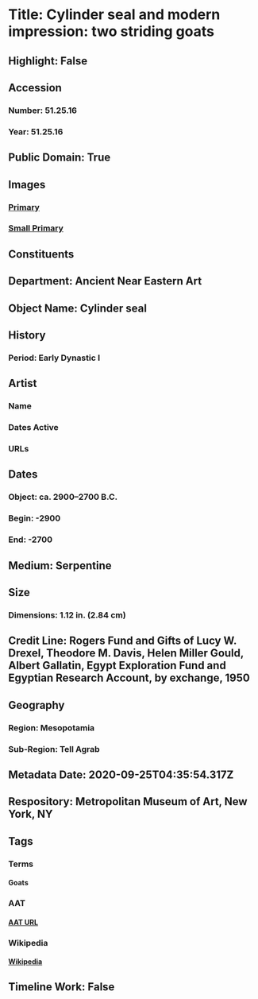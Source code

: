 # Title: Cylinder seal and modern impression: two striding goats
## Highlight: False
## Accession
### Number: 51.25.16
### Year: 51.25.16
## Public Domain: True
## Images
### [Primary](https://images.metmuseum.org/CRDImages/an/original/ss51_25_16.jpg)
### [Small Primary](https://images.metmuseum.org/CRDImages/an/web-large/ss51_25_16.jpg)
## Constituents
## Department: Ancient Near Eastern Art
## Object Name: Cylinder seal
## History
### Period: Early Dynastic I
## Artist
### Name
### Dates Active
### URLs
## Dates
### Object: ca. 2900–2700 B.C.
### Begin: -2900
### End: -2700
## Medium: Serpentine
## Size
### Dimensions: 1.12 in. (2.84 cm)
## Credit Line: Rogers Fund and Gifts of Lucy W. Drexel, Theodore M. Davis, Helen Miller Gould, Albert Gallatin, Egypt Exploration Fund and Egyptian Research Account, by exchange, 1950
## Geography
### Region: Mesopotamia
### Sub-Region: Tell Agrab
## Metadata Date: 2020-09-25T04:35:54.317Z
## Respository: Metropolitan Museum of Art, New York, NY
## Tags
### Terms
#### Goats
### AAT
#### [AAT URL](http://vocab.getty.edu/page/aat/300250122)
### Wikipedia
#### [Wikipedia]()
## Timeline Work: False